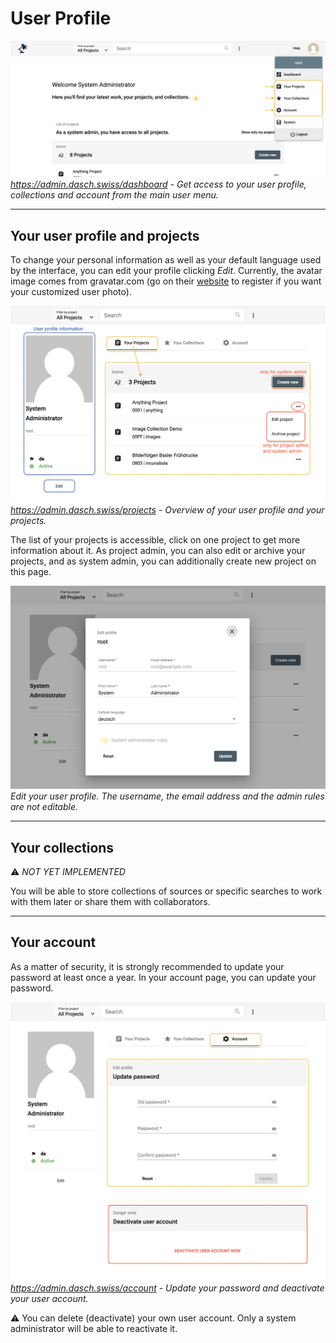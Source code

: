 # User Profile

![Get access to your user profile and more](../assets/images/usermenu-to-userprofile.png)*<https://admin.dasch.swiss/dashboard> - Get access to your user profile, collections and  account from the main user menu.*

---

## Your user profile and projects

To change your personal information as well as your default language used by the interface, you can edit your profile clicking *Edit*. Currently, the avatar image comes from gravatar.com (go on their [website](http://en.gravatar.com/) to register if you want your customized user photo).

![Get access to your user profile and more](../assets/images/user-profile.png)*<https://admin.dasch.swiss/projects> - Overview of your user profile and your projects.*

The list of your projects is accessible, click on one project to get more information about it. As project admin, you can also edit or archive your projects, and as system admin, you can additionally create new project on this page.

![Edit user's profile](../assets/images/user-edit-profile.png)*Edit your user profile. The username, the email address and the admin rules are not editable.*

---

## Your collections

&#9888; *NOT YET IMPLEMENTED*

You will be able to store collections of sources or specific searches to work with them later or share them with collaborators.

---

## Your account

As a matter of security, it is strongly recommended to update your password at least once a year. In your account page, you can update your password.

![Get access to the user account where the user can reset its password and deactivate its own account](../assets/images/user-account.png)*<https://admin.dasch.swiss/account> - Update your password and deactivate your user account.*

&#9888;
You can delete (deactivate) your own user account. Only a system administrator will be able to reactivate it.
